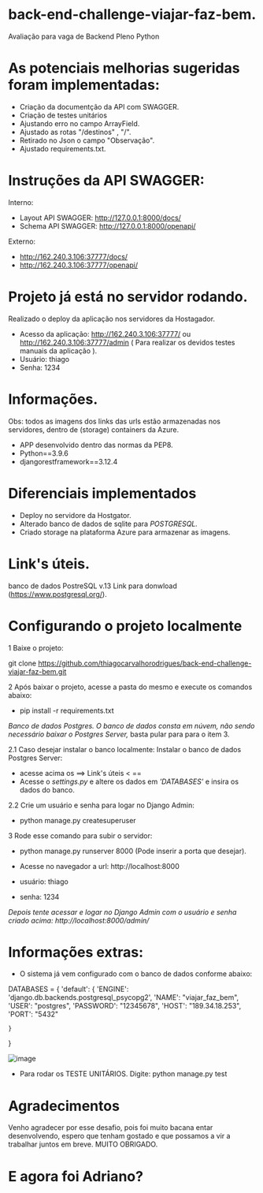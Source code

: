 # back-end-challenge-viajar-faz-bem.
Avaliação para vaga de Backend Pleno Python

# As potenciais melhorias sugeridas foram implementadas:
* Criação da documentção  da API com  SWAGGER.
* Criação de testes unitários 
* Ajustando erro no campo ArrayField.
* Ajustado as rotas "/destinos" , "/".
* Retirado no Json o campo "Observação".
* Ajustado requirements.txt.

# Instruções da API SWAGGER:
Interno:
* Layout API SWAGGER: http://127.0.0.1:8000/docs/
* Schema API SWAGGER: http://127.0.0.1:8000/openapi/

Externo:
* http://162.240.3.106:37777/docs/
* http://162.240.3.106:37777/openapi/


# Projeto já está no servidor rodando.
Realizado o deploy da aplicação nos servidores da Hostagador.
* Acesso da aplicação: http://162.240.3.106:37777/ ou http://162.240.3.106:37777/admin  ( Para realizar os devidos testes manuais da aplicação ).
* Usuário: thiago 
* Senha: 1234

# Informações.

Obs: todos as imagens dos links das urls estão armazenadas nos servidores, dentro de (storage) containers da Azure.
* APP desenvolvido dentro das normas da PEP8.
* Python==3.9.6
* djangorestframework==3.12.4

 
# Diferenciais implementados
* Deploy no servidore da Hostgator.
* Alterado banco de dados de sqlite para <i>POSTGRESQL.</i>
* Criado storage na plataforma Azure para armazenar as imagens.


# Link's úteis.
banco de dados PostreSQL v.13 Link para donwload (https://www.postgresql.org/).

# Configurando o projeto localmente

1 Baixe o projeto:

git clone https://github.com/thiagocarvalhorodrigues/back-end-challenge-viajar-faz-bem.git


2 Após baixar o projeto, acesse a pasta do mesmo e execute os comandos abaixo:
* pip install -r requirements.txt

<i>Banco de dados Postgres.
O banco de dados consta em núvem, não sendo necessário baixar o Postgres Server,</i>
basta pular para para o  item 3.

2.1 Caso desejar instalar o banco localmente: 
Instalar o banco de dados Postgres Server:
* acesse acima os ==> Link's úteis < == 
* Acesse o <i>settings.py</i>  e altere os dados  em <i>'DATABASES'</i> e insira os dados do banco.

2.2 Crie um usuário e senha para logar no Django Admin: 
* python manage.py createsuperuser

3 Rode esse comando para subir o servidor:
* python manage.py runserver 8000 (Pode inserir a porta que desejar).

* Acesse no navegador a url: http://localhost:8000

* usuário: thiago 
* senha: 1234

<i>Depois tente acessar e logar no Django Admin com o usuário e senha criado acima: http://localhost:8000/admin/ </i>

# Informações extras:

* O sistema já vem configurado com o banco de dados conforme abaixo: 

DATABASES = {
    'default': {
        'ENGINE': 'django.db.backends.postgresql_psycopg2',
        'NAME': "viajar_faz_bem",
        'USER': "postgres",
        'PASSWORD': "12345678",
        'HOST': "189.34.18.253",
        'PORT': "5432"

    }
 }
 
 ![image](https://user-images.githubusercontent.com/23345809/128272367-4f0c33b5-27e7-4595-ab11-6601d31bb834.png)

* Para rodar os TESTE UNITÁRIOS. 
 Digite: python manage.py test

# Agradecimentos
 
 Venho agradecer por esse desafio, pois foi muito bacana entar desenvolvendo, espero que tenham gostado 
 e que possamos a vir a trabalhar juntos em breve.
 MUITO OBRIGADO.


# E agora foi Adriano?



